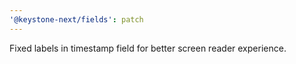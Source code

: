 ```yaml
---
'@keystone-next/fields': patch
---
```


Fixed labels in timestamp field for better screen reader experience.
